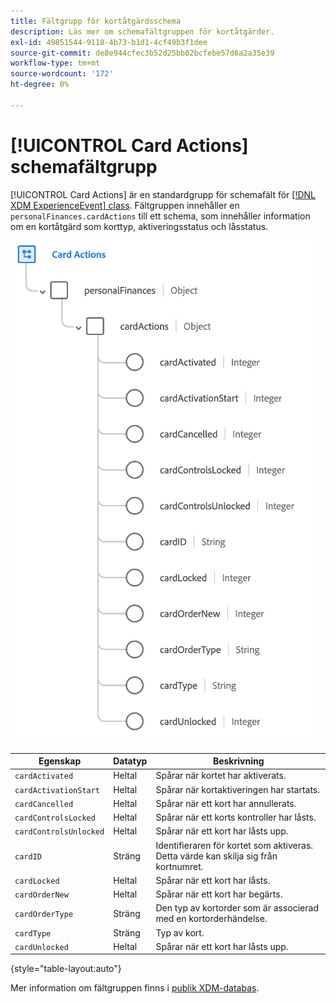 ```yaml
---
title: Fältgrupp för kortåtgärdsschema
description: Läs mer om schemafältgruppen för kortåtgärder.
exl-id: 49851544-9118-4b73-b1d1-4cf49b3f1dee
source-git-commit: de8e944cfec3b52d25bb02bcfebe57d6a2a35e39
workflow-type: tm+mt
source-wordcount: '172'
ht-degree: 0%

---
```


# [!UICONTROL Card Actions] schemafältgrupp

[!UICONTROL Card Actions] är en standardgrupp för schemafält för [[!DNL XDM ExperienceEvent] class](../../classes/experienceevent.md). Fältgruppen innehåller en `personalFinances.cardActions` till ett schema, som innehåller information om en kortåtgärd som korttyp, aktiveringsstatus och låsstatus.

![](../../images/field-groups/card-actions.png)

| Egenskap | Datatyp | Beskrivning |
| --- | --- | --- |
| `cardActivated` | Heltal | Spårar när kortet har aktiverats. |
| `cardActivationStart` | Heltal | Spårar när kortaktiveringen har startats. |
| `cardCancelled` | Heltal | Spårar när ett kort har annullerats. |
| `cardControlsLocked` | Heltal | Spårar när ett korts kontroller har låsts. |
| `cardControlsUnlocked` | Heltal | Spårar när ett kort har låsts upp. |
| `cardID` | Sträng | Identifieraren för kortet som aktiveras. Detta värde kan skilja sig från kortnumret. |
| `cardLocked` | Heltal | Spårar när ett kort har låsts. |
| `cardOrderNew` | Heltal | Spårar när ett kort har begärts. |
| `cardOrderType` | Sträng | Den typ av kortorder som är associerad med en kortorderhändelse. |
| `cardType` | Sträng | Typ av kort. |
| `cardUnlocked` | Heltal | Spårar när ett kort har låsts upp. |

{style="table-layout:auto"}

Mer information om fältgruppen finns i [publik XDM-databas](https://github.com/adobe/xdm/blob/master/docs/reference/fieldgroups/experience-event/experienceevent-card-actions.schema.json).
